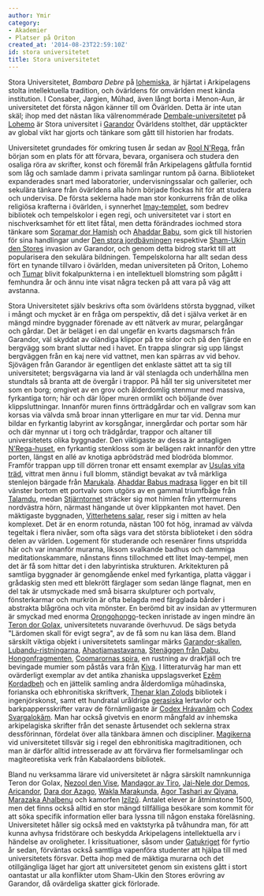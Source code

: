 ```yaml
---
author: Ymir
category:
- Akademier
- Platser på Oriton
created_at: '2014-08-23T22:59:10Z'
id: stora universitetet
title: Stora universitetet
---
```

Stora Universitetet, *Bambara Debre* på [lohemiska], är hjärtat i Arkipelagens stolta intellektuella tradition, och övärldens för omvärlden mest kända institution. I Consaber, Jargien, Mûhad, även långt borta i Menon-Aun, är universitetet det första någon känner till om Övärlden. Detta är inte utan skäl; ihop med det nästan lika välrenommérade [Dembale-universitetet] på [Lohemo] är Stora universitet i [Garandor] Övärldens stolthet, där upptäckter av global vikt har gjorts och tänkare som gått till historien har frodats.

Universitetet grundades för omkring tusen år sedan av [Rool N'Rega], från början som en plats för att förvara, bevara, organisera och studera den osaliga röra av skrifter, konst och föremål från Arkipelagens gåtfulla forntid som låg och samlade damm i privata samlingar runtom på öarna. Biblioteket expanderades snart med laboratorier, undervisningssalar och gallerier, och sekulära tänkare från övärldens alla hörn började flockas hit för att studera och undervisa. De första seklerna hade man stor konkurrens från de olika religiösa krafterna i övärlden, i synnerhet [Imay-templet], som bedrev bibliotek och tempelskolor i egen regi, och universitetet var i stort en nischverksamhet för ett litet fåtal, men detta förändrades iochmed stora tänkare som [Soramar dor Hamish] och [Ahaddar Babu], som gick till historien för sina handlingar under [Den stora jordbävningen] respektive [Sham-Ukin den Stores] invasion av Garandor, och genom detta bidrog starkt till att popularisera den sekulära bildningen. Tempelskolorna har allt sedan dess fört en tynande tillvaro i övärlden, medan universiteten på Oriton, Lohemo och [Tumar] blivit fokalpunkterna i en intellektuell blomstring som pågått i femhundra år och ännu inte visat några tecken på att vara på väg att avstanna.

Stora Universitetet själv beskrivs ofta som övärldens största byggnad, vilket i mångt och mycket är en fråga om perspektiv, då det i själva verket är en mängd mindre byggnader förenade av ett nätverk av murar, pelargångar och gårdar. Det är beläget i en dal ungefär en kvarts dagsmarsch från Garandor, väl skyddat av oländiga klippor på tre sidor och på den fjärde en bergvägg som brant sluttar ned i havet. En trappa slingrar sig upp längst bergväggen från en kaj nere vid vattnet, men kan spärras av vid behov. Sjövägen från Garandor är egentligen det enklaste sättet att ta sig till universitetet; bergsvägarna via land är väl stenlagda och underhållna men stundtals så branta att de övergår i trappor. På håll ter sig universitetet mer som en borg; omgivet av en grov och ålderdomlig stenmur med massiva, fyrkantiga torn; här och där löper muren ormlikt och böljande över klippsluttningar. Innanför muren finns örtträdgårdar och en vallgrav som kan korsas via välvda små broar innan ytterligare en mur tar vid. Denna mur bildar en fyrkantig labyrint av korsgångar, innergårdar och portar som här och där mynnar ut i torg och trädgårdar, trappor och altaner till universitetets olika byggnader. Den viktigaste av dessa är antagligen [N'Rega-huset], en fyrkantig stenkloss som är belägen rakt innanför den yttre porten, längst en allé av knotiga apbrödsträd med blodröda blommor. Framför trappan upp till dörren tronar ett ensamt exemplar av [Usulas vita träd], vittrat men ännu i full blomm, ständigt bevakat av två märkliga stenlejon bärgade från [Marukala]. [Ahaddar Babus madrasa] ligger en bit till vänster bortom ett portvalv som utgörs av en gammal triumfbåge från [Talamdu], medan [Stjärntornet] sträcker sig mot himlen från yttermurens nordvästra hörn, närmast hängande ut över klippkanten mot havet. Den mäktigaste byggnaden, [Vitterhetens salar], reser sig i mitten av hela komplexet. Det är en enorm rotunda, nästan 100 fot hög, inramad av välvda tegeltak i flera nivåer, som ofta sägs vara det största biblioteket i den södra delen av världen. Logement för studerande och resenärer finns utspridda här och var innanför murarna, liksom svalkande badhus och dammiga meditationskammare, nånstans finns tillochmed ett litet Imay-tempel, men det är få som hittar det i den labyrintiska strukturen. Arkitekturen på samtliga byggnader är genomgående enkel med fyrkantiga, platta väggar i grådaskig sten med ett blekrött färglager som sedan länge flagnat, men en del tak är utsmyckade med små bisarra skulpturer och portvalv, fönsterkarmar och murkrön är ofta belagda med färgglada bårder i abstrakta blågröna och vita mönster. En berömd bit av insidan av yttermuren är smyckad med enorma [Orongohongo]-tecken inristade av ingen mindre än [Teron dor Golax], universitetets nuvarande överhuvud. De sägs betyda "Lärdomen skall för evigt segra", av de få som nu kan läsa dem.
Bland särskilt viktiga objekt i universitetets samlingar märks [Garandor-skallen], [Lubandu-ristningarna], [Ahaotjamastavarna], [Stenäggen från Dabu], [Hongonfragmenten], [Coomarornas spira], en rustning av drakfjäll och tre bevingade mumier som påstås vara från [Kiva]. I litteraturväg har man ett ovärderligt exemplar av det antika zhaniska uppslagsverket [Ezêm Kordadbeh] och en jättelik samling andra ålderdomliga mûhadinska, forianska och ebhronitiska skriftverk, [Thenar klan Zolods] bibliotek i ingenjörskonst, samt ett hundratal uråldriga [gerasiska] lertavlor och barkpappersskrifter varav de förnämligaste är [Codex Hrávanãm] och [Codex Svargalokãm]. Man har också givetvis en enorm mångfald av inhemska arkipelagiska skrifter från det senaste årtusendet och seklerna strax dessförinnan, fördelat över alla tänkbara ämnen och discipliner. [Magikerna] vid universitetet tillsvär sig i regel den ebhronitiska magitraditionen, och man är därför alltid intresserade av att förvärva fler formelsamlingar och magiteoretiska verk från Kabalaordens bibliotek.

Bland nu verksamma lärare vid universitetet är några särskilt namnkunniga Teron dor Golax, [Nezool den Vise], [Mandagor av Tiro], [Jai-Nele dor Demos], [Aricandor], [Dara dor Azago], [Wakla Marakunda], [Agor Tashari av Qiyana], [Marazaka Ahalbenu] och kamorfen [Izílzû]. Antalet elever är åtminstone 1500, men det finns också alltid en stor mängd tillfälliga besökare som kommit för att söka specifik information eller bara lyssna till någon enstaka föreläsning. Universitetet håller sig också med en vaktstyrka på tvåhundra man, för att kunna avhysa fridstörare och beskydda Arkipelagens intellektuella arv i händelse av oroligheter. I krissituationer, såsom under [Gatukriget] för fyrtio år sedan, förväntas också samtliga vapenföra studenter att hjälpa till med universitetets försvar. Detta ihop med de mäktiga murarna och det otillgängliga läget har gjort att universitetet genom sin existens gått i stort oantastat ur alla konflikter utom Sham-Ukin den Stores erövring av Garandor, då ovärdeliga skatter gick förlorade.

  [lohemiska]: Lohemiska
  [Dembale-universitetet]: Dembale-universitetet
  [Lohemo]: Lohemo
  [Garandor]: Garandor
  [Rool N'Rega]: Rool_NRega
  [Imay-templet]: Imay-templet
  [Soramar dor Hamish]: Soramar_Dor_Hamish
  [Ahaddar Babu]: Ahaddar_Babu
  [Den stora jordbävningen]: Stora_jordbävningen
  [Sham-Ukin den Stores]: Sham-Ukin_den_Store
  [Tumar]: Marinuniversitetet
  [N'Rega-huset]: NRega-huset
  [Usulas vita träd]: Tawtema
  [Marukala]: Marukala
  [Ahaddar Babus madrasa]: Ahaddar_Babus_madrasa
  [Talamdu]: Talamdu
  [Stjärntornet]: Stjärntornet
  [Vitterhetens salar]: Vitterhetens_salar
  [Orongohongo]: Orongohongo
  [Teron dor Golax]: Teron_dor_Golax
  [Garandor-skallen]: Inyamta-ata
  [Lubandu-ristningarna]: Lubandu-ristningarna
  [Ahaotjamastavarna]: Ahaotjamastavarna
  [Stenäggen från Dabu]: Stenäggen_från_Dabu
  [Hongonfragmenten]: Hongonfragmenten
  [Coomarornas spira]: Coomarornas_spira
  [Kiva]: Kiva
  [Ezêm Kordadbeh]: Ezêm_Kordadbeh
  [Thenar klan Zolods]: Thenar_klan_Zolod
  [gerasiska]: Gerasiska
  [Codex Hrávanãm]: Codex_Hrávanãm
  [Codex Svargalokãm]: Codex_Svargalokãm
  [Magikerna]: Arkipelagisk_magitraditon
  [Nezool den Vise]: Nezool_den_Vise
  [Mandagor av Tiro]: Mandagor_av_Tiro
  [Jai-Nele dor Demos]: Jai-Nele_dor_Demos
  [Aricandor]: Aricandor
  [Dara dor Azago]: Dara_dor_Azago
  [Wakla Marakunda]: Wakla_Marakunda
  [Agor Tashari av Qiyana]: Agor_Tashari_av_Qiyana
  [Marazaka Ahalbenu]: Marazaka_Ahalbenu
  [Izílzû]: Izílzû
  [Gatukriget]: Gatukriget